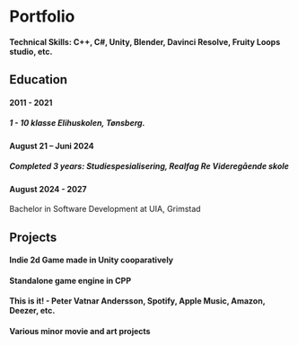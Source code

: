 # Portfolio

#### Technical Skills: C++, C#, Unity, Blender, Davinci Resolve, Fruity Loops studio, etc.


## Education
#### 2011 - 2021
##### 1 - 10 klasse   Elihuskolen, Tønsberg. 

#### August 21 – Juni 2024  
##### Completed 3 years: Studiespesialisering, Realfag Re Videregående skole  

#### August 2024 - 2027
Bachelor in Software Development at UIA, Grimstad


## Projects
#### Indie 2d Game made in Unity cooparatively
#### Standalone game engine in CPP
#### This is it! - Peter Vatnar Andersson, Spotify, Apple Music, Amazon, Deezer, etc.
#### Various minor movie and art projects

